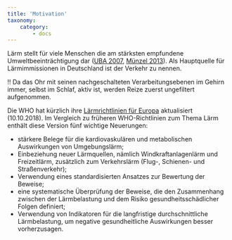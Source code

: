 ```yaml
---
title: 'Motivation'
taxonomy:
    category:
        - docs
---
```

Lärm stellt für viele Menschen die am stärksten empfundene Umweltbeeinträchtigung dar ([UBA 2007](https://www.umweltbundesamt.de/publikationen/laerm-unterschaetzte-risiko), [Münzel 2013](http://www.fluglaerm-koeln-bonn.de/wp-content/uploads/2015/03/Studie-Prof.-M%C3%BCnzel-Gesundheitsrelevanz-L%C3%A4rm.pdf)). Als Hauptquelle für Lärmimmissionen in Deutschland ist der Verkehr zu nennen.

!! Da das Ohr mit seinen nachgeschalteten Verarbeitungsebenen im Gehirn immer, selbst im Schlaf, aktiv ist, werden Reize zuerst ungefiltert aufgenommen.

Die WHO hat kürzlich ihre [Lärmrichtlinien für Europa](http://www.euro.who.int/en/publications/abstracts/environmental-noise-guidelines-for-the-european-region-2018) aktualisiert (10.10.2018). Im Vergleich zu früheren WHO-Richtlinien zum Thema Lärm enthält diese Version fünf wichtige Neuerungen:
* stärkere Belege für die kardiovaskulären und metabolischen Auswirkungen von Umgebungslärm;
* Einbeziehung neuer Lärmquellen, nämlich Windkraftanlagenlärm und Freizeitlärm, zusätzlich zum Verkehrslärm (Flug-, Schienen- und Straßenverkehr);
* Verwendung eines standardisierten Ansatzes zur Bewertung der Beweise;
* eine systematische Überprüfung der Beweise, die den Zusammenhang zwischen der Lärmbelastung und dem Risiko gesundheitsschädlicher Folgen definiert;
* Verwendung von Indikatoren für die langfristige durchschnittliche Lärmbelastung, um negative gesundheitliche Auswirkungen besser vorherzusagen.
